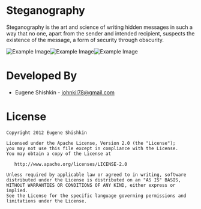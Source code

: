 Steganography
=============

Steganography is the art and science of writing hidden messages in such a way that no one, apart from the sender and intended recipient, suspects the existence of the message, a form of security through obscurity.

![Example Image][1]![Example Image][2]![Example Image][3]

Developed By
============

* Eugene Shishkin - <johnkil78@gmail.com>

License
=======

    Copyright 2012 Eugene Shishkin

    Licensed under the Apache License, Version 2.0 (the "License");
    you may not use this file except in compliance with the License.
    You may obtain a copy of the License at

       http://www.apache.org/licenses/LICENSE-2.0

    Unless required by applicable law or agreed to in writing, software
    distributed under the License is distributed on an "AS IS" BASIS,
    WITHOUT WARRANTIES OR CONDITIONS OF ANY KIND, either express or implied.
    See the License for the specific language governing permissions and
    limitations under the License.

[1]: http://s1.ipicture.ru/uploads/20120526/fbzgxzB6.png
[2]: http://s1.ipicture.ru/uploads/20120526/Tdjvhh3Q.png
[3]: http://s1.ipicture.ru/uploads/20120526/ybZi99wC.png